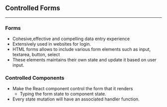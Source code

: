 ## Controlled Forms

---

### Forms

- Cohesive,effective and compelling data entry experience
- Extensively used in websites for login.
- HTML forms allows to include various form elements such as input, textarea, button, select
- These elements maintains their own state and update it based on user input.

### Controlled Components

- Make the React component control the form that it renders
  - Typing the form state to component state.
- Every state mutation will have an associated handler function.
